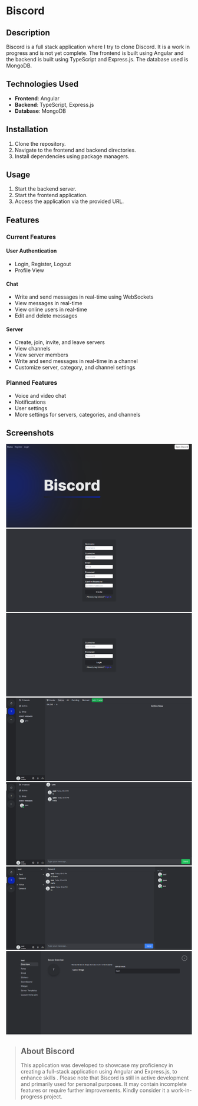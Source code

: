 # Biscord

## Description

Biscord is a full stack application where I try to clone Discord. It is a work in progress and is not yet complete. The frontend is built using Angular and the backend is built using TypeScript and Express.js. The database used is MongoDB.

## Technologies Used

-   **Frontend**: Angular
-   **Backend**: TypeScript, Express.js
-   **Database**: MongoDB

## Installation

1. Clone the repository.
2. Navigate to the frontend and backend directories.
3. Install dependencies using package managers.

## Usage

1. Start the backend server.
2. Start the frontend application.
3. Access the application via the provided URL.

## Features

### Current Features

#### User Authentication

-   Login, Register, Logout
-   Profile View

#### Chat

-   Write and send messages in real-time using WebSockets
-   View messages in real-time
-   View online users in real-time
-   Edit and delete messages

#### Server

-   Create, join, invite, and leave servers
-   View channels
-   View server members
-   Write and send messages in real-time in a channel
-   Customize server, category, and channel settings

### Planned Features

-   Voice and video chat
-   Notifications
-   User settings
-   More settings for servers, categories, and channels

## Screenshots

![Home Screen](/images/home-screen.png)
![Register Screen](/images/register.png)
![Login Screen](/images/login.png)
![Biscord Home](/images/inside-home-screen.png)
![Direct Message](/images/dm.png)
![Server Chat Message](/images/server-chat.png)
![Server Settings](/images/edit-server.png)

> ## About Biscord
>
> This application was developed to showcase my proficiency in creating a full-stack application using Angular and Express.js, to enhance skills . Please note that Biscord is still in active development and primarily used for personal purposes. It may contain incomplete features or require further improvements. Kindly consider it a work-in-progress project.
